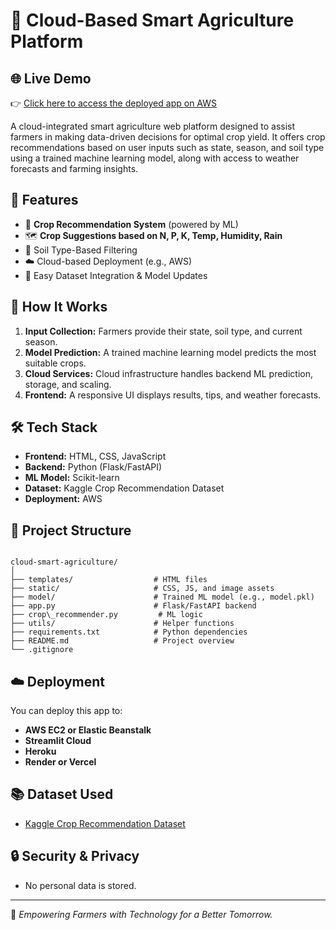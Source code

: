 # 🌾 Cloud-Based Smart Agriculture Platform 
## 🌐 Live Demo

👉 [Click here to access the deployed app on AWS](http://54.197.141.143:5000/)

A cloud-integrated smart agriculture web platform designed to assist farmers in making data-driven decisions for optimal crop yield. It offers crop recommendations based on user inputs such as state, season, and soil type using a trained machine learning model, along with access to weather forecasts and farming insights.

## 🚀 Features

- 🌱 **Crop Recommendation System** (powered by ML)
- 🗺️ **Crop Suggestions based on N, P, K, Temp, Humidity, Rain**
- 🧪 Soil Type-Based Filtering
- ☁️ Cloud-based Deployment (e.g., AWS)
- 📁 Easy Dataset Integration & Model Updates

## 🧠 How It Works

1. **Input Collection:** Farmers provide their state, soil type, and current season.
2. **Model Prediction:** A trained machine learning model predicts the most suitable crops.
3. **Cloud Services:** Cloud infrastructure handles backend ML prediction, storage, and scaling.
4. **Frontend:** A responsive UI displays results, tips, and weather forecasts.

## 🛠 Tech Stack

- **Frontend:** HTML, CSS, JavaScript
- **Backend:** Python (Flask/FastAPI)
- **ML Model:** Scikit-learn
- **Dataset:** Kaggle Crop Recommendation Dataset
- **Deployment:** AWS

## 📂 Project Structure

```

cloud-smart-agriculture/
│
├── templates/                  # HTML files
├── static/                     # CSS, JS, and image assets
├── model/                      # Trained ML model (e.g., model.pkl)
├── app.py                      # Flask/FastAPI backend
├── crop\_recommender.py         # ML logic
├── utils/                      # Helper functions
├── requirements.txt            # Python dependencies
├── README.md                   # Project overview
└── .gitignore

````
## ☁️ Deployment

You can deploy this app to:

* **AWS EC2 or Elastic Beanstalk**
* **Streamlit Cloud**
* **Heroku**
* **Render or Vercel**

## 📚 Dataset Used

* [Kaggle Crop Recommendation Dataset](https://www.kaggle.com/datasets/atharvaingle/crop-recommendation-dataset)

## 🔒 Security & Privacy

* No personal data is stored.
---

🌱 *Empowering Farmers with Technology for a Better Tomorrow.*

```
